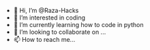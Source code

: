 - 👋 Hi, I’m @Raza-Hacks
- 👀 I’m interested in coding
- 🌱 I’m currently learning how to code in python
- 💞️ I’m looking to collaborate on ...
- 📫 How to reach me...

<!---
Raza-Hacks/Raza-Hacks is a ✨ special ✨ repository because its `README.md` (this file) appears on your GitHub profile.
You can click the Preview link to take a look at your changes.
--->
